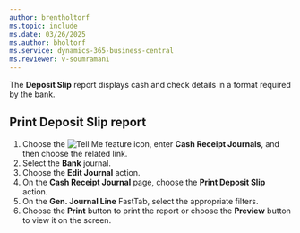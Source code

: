 ```yaml
---
author: brentholtorf
ms.topic: include
ms.date: 03/26/2025
ms.author: bholtorf
ms.service: dynamics-365-business-central
ms.reviewer: v-soumramani
---
```


The **Deposit Slip** report displays cash and check details in a format required by the bank.

## Print Deposit Slip report

1. Choose the ![Tell Me feature](../../../media/ui-search/search_small.png "Tell me what you want to do") icon, enter **Cash Receipt Journals**, and then choose the related link.  
1. Select the **Bank** journal.  
1. Choose the **Edit Journal** action.  
1. On the **Cash Receipt Journal** page, choose the **Print Deposit Slip** action.  
1. On the **Gen. Journal Line** FastTab, select the appropriate filters.  
1. Choose the **Print** button to print the report or choose the **Preview** button to view it on the screen.

